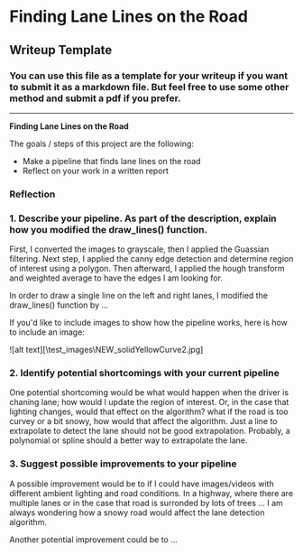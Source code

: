 # **Finding Lane Lines on the Road** 

## Writeup Template

### You can use this file as a template for your writeup if you want to submit it as a markdown file. But feel free to use some other method and submit a pdf if you prefer.

---

**Finding Lane Lines on the Road**

The goals / steps of this project are the following:
* Make a pipeline that finds lane lines on the road
* Reflect on your work in a written report

### Reflection

### 1. Describe your pipeline. As part of the description, explain how you modified the draw_lines() function.

First, I converted the images to grayscale, then I applied the Guassian filtering. Next step, I applied the canny edge detection and determine region of interest using a polygon. Then afterward, I applied the hough transform and weighted average to have the edges I am looking for.


[image1]: ./test_images/NEW_solidYellowCurve2.jpg "lane-detected-extrapolated image"



In order to draw a single line on the left and right lanes, I modified the draw_lines() function by ...

If you'd like to include images to show how the pipeline works, here is how to include an image: 

![alt text][\test_images\NEW_solidYellowCurve2.jpg]


### 2. Identify potential shortcomings with your current pipeline


One potential shortcoming would be what would happen when the driver is chaning lane; how would I update the region of interest. Or, in the case that lighting changes, would that effect on the algorithm? what if the road is too curvey or a bit snowy, how would that affect the algorithm. Just a line to extrapolate to detect the lane should not be good extrapolation. Probably, a polynomial or spline should a better way to extrapolate the lane.

### 3. Suggest possible improvements to your pipeline

A possible improvement would be to if I could have images/videos with different ambient lighting and road conditions. In a highway, where there are multiple lanes or in the case that road is surronded by lots of trees ... I am always wondering how a snowy road would affect the lane detection algorithm.

Another potential improvement could be to ...
